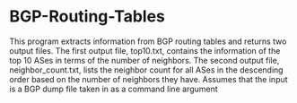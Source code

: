 # BGP-Routing-Tables
This program extracts information from BGP routing tables and returns
two output files. The first output file, top10.txt, contains the information of the top
10 ASes in terms of the number of neighbors. The second output file, neighbor_count.txt,
lists the neighbor count for all ASes in the descending order based on the number of
neighbors they have. Assumes that the input is a BGP dump file taken in as a command line argument
